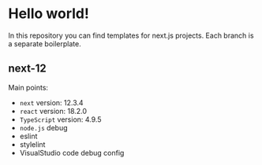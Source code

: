 # Hello world!

In this repository you can find templates for next.js projects.
Each branch is a separate boilerplate.

## next-12

Main points:
- `next` version: 12.3.4
- `react` version: 18.2.0
- `TypeScript` version: 4.9.5
- `node.js` debug
- eslint
- stylelint
- VisualStudio code debug config
